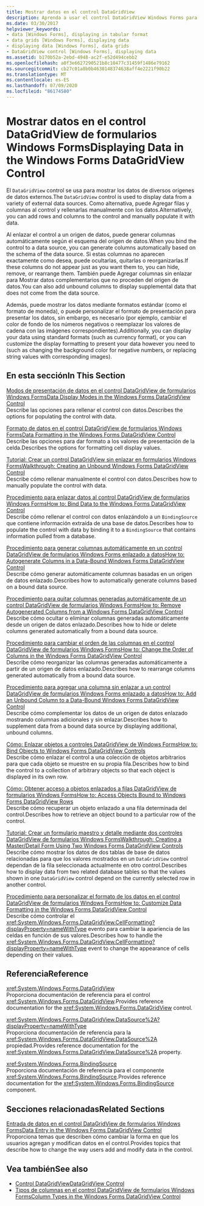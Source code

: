```yaml
---
title: Mostrar datos en el control DataGridView
description: Aprenda a usar el control DataGridView Windows Forms para Mostrar datos de diversos orígenes de datos externos.
ms.date: 03/30/2017
helpviewer_keywords:
- data [Windows Forms], displaying in tabular format
- data grids [Windows Forms], displaying data
- displaying data [Windows Forms], data grids
- DataGridView control [Windows Forms], displaying data
ms.assetid: b170b52a-2ebd-4948-ac2f-e52d494cebb2
ms.openlocfilehash: a0f3e6627290521b8c10477c31459f1486e79162
ms.sourcegitcommit: cb27c01a8b0b4630148374638aff4e2221f90b22
ms.translationtype: MT
ms.contentlocale: es-ES
ms.lasthandoff: 07/09/2020
ms.locfileid: "86174580"
---
```

# <a name="displaying-data-in-the-windows-forms-datagridview-control"></a><span data-ttu-id="26179-103">Mostrar datos en el control DataGridView de formularios Windows Forms</span><span class="sxs-lookup"><span data-stu-id="26179-103">Displaying Data in the Windows Forms DataGridView Control</span></span>
<span data-ttu-id="26179-104">El `DataGridView` control se usa para mostrar los datos de diversos orígenes de datos externos.</span><span class="sxs-lookup"><span data-stu-id="26179-104">The `DataGridView` control is used to display data from a variety of external data sources.</span></span> <span data-ttu-id="26179-105">Como alternativa, puede Agregar filas y columnas al control y rellenarlas manualmente con los datos.</span><span class="sxs-lookup"><span data-stu-id="26179-105">Alternatively, you can add rows and columns to the control and manually populate it with data.</span></span>  
  
 <span data-ttu-id="26179-106">Al enlazar el control a un origen de datos, puede generar columnas automáticamente según el esquema del origen de datos.</span><span class="sxs-lookup"><span data-stu-id="26179-106">When you bind the control to a data source, you can generate columns automatically based on the schema of the data source.</span></span> <span data-ttu-id="26179-107">Si estas columnas no aparecen exactamente como desea, puede ocultarlas, quitarlas o reorganizarlas.</span><span class="sxs-lookup"><span data-stu-id="26179-107">If these columns do not appear just as you want them to, you can hide, remove, or rearrange them.</span></span> <span data-ttu-id="26179-108">También puede Agregar columnas sin enlazar para Mostrar datos complementarios que no proceden del origen de datos.</span><span class="sxs-lookup"><span data-stu-id="26179-108">You can also add unbound columns to display supplemental data that does not come from the data source.</span></span>  
  
 <span data-ttu-id="26179-109">Además, puede mostrar los datos mediante formatos estándar (como el formato de moneda), o puede personalizar el formato de presentación para presentar los datos, sin embargo, es necesario (por ejemplo, cambiar el color de fondo de los números negativos o reemplazar los valores de cadena con las imágenes correspondientes).</span><span class="sxs-lookup"><span data-stu-id="26179-109">Additionally, you can display your data using standard formats (such as currency format), or you can customize the display formatting to present your data however you need to (such as changing the background color for negative numbers, or replacing string values with corresponding images).</span></span>  
  
## <a name="in-this-section"></a><span data-ttu-id="26179-110">En esta sección</span><span class="sxs-lookup"><span data-stu-id="26179-110">In This Section</span></span>  
 [<span data-ttu-id="26179-111">Modos de presentación de datos en el control DataGridView de formularios Windows Forms</span><span class="sxs-lookup"><span data-stu-id="26179-111">Data Display Modes in the Windows Forms DataGridView Control</span></span>](data-display-modes-in-the-windows-forms-datagridview-control.md)  
 <span data-ttu-id="26179-112">Describe las opciones para rellenar el control con datos.</span><span class="sxs-lookup"><span data-stu-id="26179-112">Describes the options for populating the control with data.</span></span>  
  
 [<span data-ttu-id="26179-113">Formato de datos en el control DataGridView de formularios Windows Forms</span><span class="sxs-lookup"><span data-stu-id="26179-113">Data Formatting in the Windows Forms DataGridView Control</span></span>](data-formatting-in-the-windows-forms-datagridview-control.md)  
 <span data-ttu-id="26179-114">Describe las opciones para dar formato a los valores de presentación de la celda.</span><span class="sxs-lookup"><span data-stu-id="26179-114">Describes the options for formatting cell display values.</span></span>  
  
 [<span data-ttu-id="26179-115">Tutorial: Crear un control DataGridView sin enlazar en formularios Windows Forms</span><span class="sxs-lookup"><span data-stu-id="26179-115">Walkthrough: Creating an Unbound Windows Forms DataGridView Control</span></span>](walkthrough-creating-an-unbound-windows-forms-datagridview-control.md)  
 <span data-ttu-id="26179-116">Describe cómo rellenar manualmente el control con datos.</span><span class="sxs-lookup"><span data-stu-id="26179-116">Describes how to manually populate the control with data.</span></span>  
  
 [<span data-ttu-id="26179-117">Procedimiento para enlazar datos al control DataGridView de formularios Windows Forms</span><span class="sxs-lookup"><span data-stu-id="26179-117">How to: Bind Data to the Windows Forms DataGridView Control</span></span>](how-to-bind-data-to-the-windows-forms-datagridview-control.md)  
 <span data-ttu-id="26179-118">Describe cómo rellenar el control con datos enlazándolo a un `BindingSource` que contiene información extraída de una base de datos.</span><span class="sxs-lookup"><span data-stu-id="26179-118">Describes how to populate the control with data by binding it to a `BindingSource` that contains information pulled from a database.</span></span>  
  
 [<span data-ttu-id="26179-119">Procedimiento para generar columnas automáticamente en un control DataGridView de formularios Windows Forms enlazado a datos</span><span class="sxs-lookup"><span data-stu-id="26179-119">How to: Autogenerate Columns in a Data-Bound Windows Forms DataGridView Control</span></span>](autogenerate-columns-in-a-data-bound-wf-datagridview-control.md)  
 <span data-ttu-id="26179-120">Describe cómo generar automáticamente columnas basadas en un origen de datos enlazado.</span><span class="sxs-lookup"><span data-stu-id="26179-120">Describes how to automatically generate columns based on a bound data source.</span></span>  
  
 [<span data-ttu-id="26179-121">Procedimiento para quitar columnas generadas automáticamente de un control DataGridView de formularios Windows Forms</span><span class="sxs-lookup"><span data-stu-id="26179-121">How to: Remove Autogenerated Columns from a Windows Forms DataGridView Control</span></span>](remove-autogenerated-columns-from-a-wf-datagridview-control.md)  
 <span data-ttu-id="26179-122">Describe cómo ocultar o eliminar columnas generadas automáticamente desde un origen de datos enlazado.</span><span class="sxs-lookup"><span data-stu-id="26179-122">Describes how to hide or delete columns generated automatically from a bound data source.</span></span>  
  
 [<span data-ttu-id="26179-123">Procedimiento para cambiar el orden de las columnas en el control DataGridView de formularios Windows Forms</span><span class="sxs-lookup"><span data-stu-id="26179-123">How to: Change the Order of Columns in the Windows Forms DataGridView Control</span></span>](how-to-change-the-order-of-columns-in-the-windows-forms-datagridview-control.md)  
 <span data-ttu-id="26179-124">Describe cómo reorganizar las columnas generadas automáticamente a partir de un origen de datos enlazado.</span><span class="sxs-lookup"><span data-stu-id="26179-124">Describes how to rearrange columns generated automatically from a bound data source.</span></span>  
  
 [<span data-ttu-id="26179-125">Procedimiento para agregar una columna sin enlazar a un control DataGridView de formularios Windows Forms enlazado a datos</span><span class="sxs-lookup"><span data-stu-id="26179-125">How to: Add an Unbound Column to a Data-Bound Windows Forms DataGridView Control</span></span>](unbound-column-to-a-data-bound-datagridview.md)  
 <span data-ttu-id="26179-126">Describe cómo complementar los datos de un origen de datos enlazado mostrando columnas adicionales y sin enlazar.</span><span class="sxs-lookup"><span data-stu-id="26179-126">Describes how to supplement data from a bound data source by displaying additional, unbound columns.</span></span>  
  
 [<span data-ttu-id="26179-127">Cómo: Enlazar objetos a controles DataGridView de Windows Forms</span><span class="sxs-lookup"><span data-stu-id="26179-127">How to: Bind Objects to Windows Forms DataGridView Controls</span></span>](how-to-bind-objects-to-windows-forms-datagridview-controls.md)  
 <span data-ttu-id="26179-128">Describe cómo enlazar el control a una colección de objetos arbitrarios para que cada objeto se muestre en su propia fila.</span><span class="sxs-lookup"><span data-stu-id="26179-128">Describes how to bind the control to a collection of arbitrary objects so that each object is displayed in its own row.</span></span>  
  
 [<span data-ttu-id="26179-129">Cómo: Obtener acceso a objetos enlazados a filas DataGridView de formularios Windows Forms</span><span class="sxs-lookup"><span data-stu-id="26179-129">How to: Access Objects Bound to Windows Forms DataGridView Rows</span></span>](how-to-access-objects-bound-to-windows-forms-datagridview-rows.md)  
 <span data-ttu-id="26179-130">Describe cómo recuperar un objeto enlazado a una fila determinada del control.</span><span class="sxs-lookup"><span data-stu-id="26179-130">Describes how to retrieve an object bound to a particular row of the control.</span></span>  
  
 [<span data-ttu-id="26179-131">Tutorial: Crear un formulario maestro y detalle mediante dos controles DataGridView de formularios Windows Forms</span><span class="sxs-lookup"><span data-stu-id="26179-131">Walkthrough: Creating a Master/Detail Form Using Two Windows Forms DataGridView Controls</span></span>](creating-a-master-detail-form-using-two-datagridviews.md)  
 <span data-ttu-id="26179-132">Describe cómo mostrar los datos de dos tablas de base de datos relacionadas para que los valores mostrados en un `DataGridView` control dependan de la fila seleccionada actualmente en otro control.</span><span class="sxs-lookup"><span data-stu-id="26179-132">Describes how to display data from two related database tables so that the values shown in one `DataGridView` control depend on the currently selected row in another control.</span></span>  
  
 [<span data-ttu-id="26179-133">Procedimiento para personalizar el formato de los datos en el control DataGridView de formularios Windows Forms</span><span class="sxs-lookup"><span data-stu-id="26179-133">How to: Customize Data Formatting in the Windows Forms DataGridView Control</span></span>](how-to-customize-data-formatting-in-the-windows-forms-datagridview-control.md)  
 <span data-ttu-id="26179-134">Describe cómo controlar el <xref:System.Windows.Forms.DataGridView.CellFormatting?displayProperty=nameWithType> evento para cambiar la apariencia de las celdas en función de sus valores.</span><span class="sxs-lookup"><span data-stu-id="26179-134">Describes how to handle the <xref:System.Windows.Forms.DataGridView.CellFormatting?displayProperty=nameWithType> event to change the appearance of cells depending on their values.</span></span>  
  
## <a name="reference"></a><span data-ttu-id="26179-135">Referencia</span><span class="sxs-lookup"><span data-stu-id="26179-135">Reference</span></span>  
 <xref:System.Windows.Forms.DataGridView>  
 <span data-ttu-id="26179-136">Proporciona documentación de referencia para el control <xref:System.Windows.Forms.DataGridView>.</span><span class="sxs-lookup"><span data-stu-id="26179-136">Provides reference documentation for the <xref:System.Windows.Forms.DataGridView> control.</span></span>  
  
 <xref:System.Windows.Forms.DataGridView.DataSource%2A?displayProperty=nameWithType>  
 <span data-ttu-id="26179-137">Proporciona documentación de referencia para la <xref:System.Windows.Forms.DataGridView.DataSource%2A> propiedad.</span><span class="sxs-lookup"><span data-stu-id="26179-137">Provides reference documentation for the <xref:System.Windows.Forms.DataGridView.DataSource%2A> property.</span></span>  
  
 <xref:System.Windows.Forms.BindingSource>  
 <span data-ttu-id="26179-138">Proporciona documentación de referencia para el componente <xref:System.Windows.Forms.BindingSource>.</span><span class="sxs-lookup"><span data-stu-id="26179-138">Provides reference documentation for the <xref:System.Windows.Forms.BindingSource> component.</span></span>  
  
## <a name="related-sections"></a><span data-ttu-id="26179-139">Secciones relacionadas</span><span class="sxs-lookup"><span data-stu-id="26179-139">Related Sections</span></span>  
 [<span data-ttu-id="26179-140">Entrada de datos en el control DataGridView de formularios Windows Forms</span><span class="sxs-lookup"><span data-stu-id="26179-140">Data Entry in the Windows Forms DataGridView Control</span></span>](data-entry-in-the-windows-forms-datagridview-control.md)  
 <span data-ttu-id="26179-141">Proporciona temas que describen cómo cambiar la forma en que los usuarios agregan y modifican datos en el control.</span><span class="sxs-lookup"><span data-stu-id="26179-141">Provides topics that describe how to change the way users add and modify data in the control.</span></span>  
  
## <a name="see-also"></a><span data-ttu-id="26179-142">Vea también</span><span class="sxs-lookup"><span data-stu-id="26179-142">See also</span></span>

- [<span data-ttu-id="26179-143">Control DataGridView</span><span class="sxs-lookup"><span data-stu-id="26179-143">DataGridView Control</span></span>](datagridview-control-windows-forms.md)
- [<span data-ttu-id="26179-144">Tipos de columnas en el control DataGridView de formularios Windows Forms</span><span class="sxs-lookup"><span data-stu-id="26179-144">Column Types in the Windows Forms DataGridView Control</span></span>](column-types-in-the-windows-forms-datagridview-control.md)
